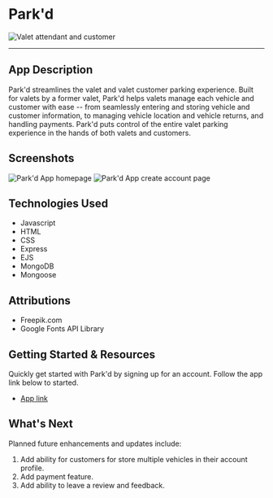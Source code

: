 # Park'd

![Valet attendant and customer](https://img.freepik.com/free-photo/woman-enjoying-her-financially-independence-while-buying-car_23-2149434359.jpg?t=st=1718714009~exp=1718717609~hmac=6b3bd80e42dbeedbe47bac84e8ad43f3c9a98e340a5d8b41711a42277adc1167&w=740)

---

## App Description

Park'd streamlines the valet and valet customer parking experience. Built for valets by a former valet, Park'd helps valets manage each vehicle and customer with ease -- from seamlessly entering and storing vehicle and customer information, to managing vehicle location and vehicle returns, and handling payments. Park'd puts control of the entire valet parking experience in the hands of both valets and customers.

## Screenshots

![Park'd App homepage](https://i.imgur.com/BX9KGNV.png)
![Park'd App create account page](https://i.imgur.com/rhvb4th.png)

## Technologies Used

- Javascript
- HTML
- CSS
- Express
- EJS
- MongoDB
- Mongoose

## Attributions

- Freepik.com
- Google Fonts API Library

## Getting Started & Resources

Quickly get started with Park'd by signing up for an account. Follow the app link below to started.

- [App link](https://cbobak671.github.io/park-d-valet-CRUD-app)

## What's Next

Planned future enhancements and updates include:

1. Add ability for customers for store multiple vehicles in their account profile.
2. Add payment feature.
3. Add ability to leave a review and feedback.
